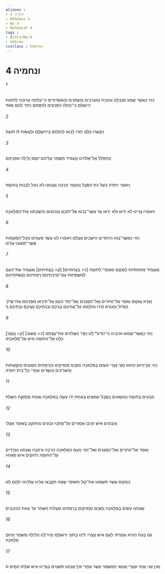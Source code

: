 ```yaml
---
aliases : 
- ונחמיה 4
- Néhémie 4
- Ne 4
- Nehemiah 4
tags : 
- Bible/Ne/4
- hébreu
cssclass : hébreu
---
```


# ונחמיה 4

###### 1
וַיְהִי כַאֲשֶׁר שָׁמַע סַנְבַלַּט וְטֹובִיָּה וְהָעַרְבִים וְהָעַמֹּנִים וְהָאַשְׁדֹּודִים כִּי־עָלְתָה אֲרוּכָה לְחֹמֹות יְרוּשָׁלִַם כִּי־הֵחֵלּוּ הַפְּרֻצִים לְהִסָּתֵם וַיִּחַר לָהֶם מְאֹד׃
###### 2
וַיִּקְשְׁרוּ כֻלָּם יַחְדָּו לָבֹוא לְהִלָּחֵם בִּירוּשָׁלִָם וְלַעֲשֹׂות לֹו תֹּועָה׃
###### 3
וַנִּתְפַּלֵּל אֶל־אֱלֹהֵינוּ וַנַּעֲמִיד מִשְׁמָר עֲלֵיהֶם יֹוםָם וָלַיְלָה מִפְּנֵיהֶם׃
###### 4
וַיֹּאמֶר יְהוּדָה כָּשַׁל כֹּחַ הַסַּבָּל וְהֶעָפָר הַרְבֵּה וַאֲנַחְנוּ לֹא נוּכַל לִבְנֹות בַּחֹומָה׃
###### 5
וַיֹּאמְרוּ צָרֵינוּ לֹא יֵדְעוּ וְלֹא יִרְאוּ עַד אֲשֶׁר־נָבֹוא אֶל־תֹּוכָם וַהֲרַגְנוּם וְהִשְׁבַּתְנוּ אֶת־הַמְּלָאכָה׃
###### 6
וַיְהִי כַּאֲשֶׁר־בָּאוּ הַיְּהוּדִים הַיֹּשְׁבִים אֶצְלָם וַיֹּאמְרוּ לָנוּ עֶשֶׂר פְּעָמִים מִכָּל־הַמְּקֹמֹות אֲשֶׁר־תָּשׁוּבוּ עָלֵינוּ׃
###### 7
וָאַעֲמִיד מִתַּחְתִּיֹּות לַמָּקֹום מֵאַחֲרֵי לַחֹומָה [כ= בַּצְּחִחִיִּים] [ק= בַּצְּחִיחִים] וָאַעֲמִיד אֶת־הָעָם לְמִשְׁפָּחֹות עִם־חַרְבֹתֵיהֶם רָמְחֵיהֶם וְקַשְּׁתֹתֵיהֶם׃
###### 8
וָאֵרֶא וָאָקוּם וָאֹמַר אֶל־הַחֹרִים וְאֶל־הַסְּגָנִים וְאֶל־יֶתֶר הָעָם אַל־תִּירְאוּ מִפְּנֵיהֶם אֶת־אֲדֹנָי הַגָּדֹול וְהַנֹּורָא זְכֹרוּ וְהִלָּחֲמוּ עַל־אֲחֵיכֶם בְּנֵיכֶם וּבְנֹתֵיכֶם נְשֵׁיכֶם וּבָתֵּיכֶם׃ ף
###### 9
וַיְהִי כַּאֲשֶׁר־שָׁמְעוּ אֹויְבֵינוּ כִּי־נֹודַע* לָנוּ וַיָּפֶר הָאֱלֹהִים אֶת־עֲצָתָם [כ= וַנָּשׁוּב] [ק= וַנָּשָׁב] כֻּלָּנוּ אֶל־הַחֹומָה אִישׁ אֶל־מְלַאכְתֹּו׃
###### 10
וַיְהִי מִן־הַיֹּום הַהוּא חֲצִי נְעָרַי עֹשִׂים בַּמְּלָאכָה וְחֶצְיָם מַחֲזִיקִים וְהָרְמָחִים הַמָּגִנִּים וְהַקְּשָׁתֹות וְהַשִּׁרְיֹנִים וְהַשָּׂרִים אַחֲרֵי כָּל־בֵּית יְהוּדָה׃
###### 11
הַבֹּונִים בַּחֹומָה וְהַנֹּשְׂאִים בַּסֶּבֶל עֹמְשִׂים בְּאַחַת יָדֹו עֹשֶׂה בַמְּלָאכָה וְאַחַת מַחֲזֶקֶת הַשָּׁלַח׃
###### 12
וְהַבֹּונִים אִישׁ חַרְבֹּו אֲסוּרִים עַל־מָתְנָיו וּבֹונִים וְהַתֹּוקֵעַ בַּשֹּׁופָר אֶצְלִי׃
###### 13
וָאֹמַר אֶל־הַחֹרִים וְאֶל־הַסְּגָנִים וְאֶל־יֶתֶר הָעָם הַמְּלָאכָה הַרְבֵּה וּרְחָבָה וַאֲנַחְנוּ נִפְרָדִים עַל־הַחֹומָה רְחֹוקִים אִישׁ מֵאָחִיו׃
###### 14
בִּמְקֹום אֲשֶׁר תִּשְׁמְעוּ אֶת־קֹול הַשֹּׁופָר שָׁמָּה תִּקָּבְצוּ אֵלֵינוּ אֱלֹהֵינוּ יִלָּחֶם לָנוּ׃
###### 15
וַאֲנַחְנוּ עֹשִׂים בַּמְּלָאכָה וְחֶצְיָם מַחֲזִיקִים בָּרְמָחִים מֵעֲלֹות הַשַּׁחַר עַד צֵאת הַכֹּוכָבִים׃
###### 16
גַּם בָּעֵת הַהִיא אָמַרְתִּי לָעָם אִישׁ וְנַעֲרֹו יָלִינוּ בְּתֹוךְ יְרוּשָׁלִָם וְהָיוּ־לָנוּ הַלַּיְלָה מִשְׁמָר וְהַיֹּום מְלָאכָה׃
###### 17
וְאֵין אֲנִי וְאַחַי וּנְעָרַי וְאַנְשֵׁי הַמִּשְׁמָר אֲשֶׁר אַחֲרַי אֵין־אֲנַחְנוּ פֹשְׁטִים בְּגָדֵינוּ אִישׁ שִׁלְחֹו הַמָּיִם׃ ס

